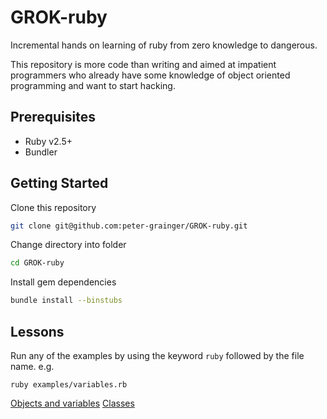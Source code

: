 # GROK-ruby

Incremental hands on learning of ruby from zero knowledge to dangerous.

This repository is more code than writing and aimed at impatient programmers who already have some knowledge of object oriented programming and want to start hacking.

## Prerequisites

- Ruby v2.5+
- Bundler

## Getting Started

Clone this repository

```bash
git clone git@github.com:peter-grainger/GROK-ruby.git
```

Change directory into folder

```bash
cd GROK-ruby
```

Install gem dependencies

```bash
bundle install --binstubs
```

## Lessons

Run any of the examples by using the keyword `ruby` followed by the file name.  e.g.

```shell
ruby examples/variables.rb
```

[Objects and variables](./exercises/objects-variables.md)
[Classes](./exercises/classes.md)